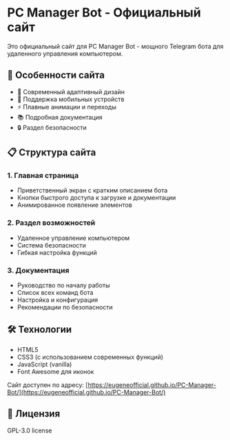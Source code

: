 # PC Manager Bot - Официальный сайт

Это официальный сайт для PC Manager Bot - мощного Telegram бота для удаленного управления компьютером.

## 🌟 Особенности сайта

- 🎨 Современный адаптивный дизайн
- 📱 Поддержка мобильных устройств
- ⚡ Плавные анимации и переходы
- 📚 Подробная документация
- 🔒 Раздел безопасности

## 📋 Структура сайта

### 1. Главная страница
- Приветственный экран с кратким описанием бота
- Кнопки быстрого доступа к загрузке и документации
- Анимированное появление элементов

### 2. Раздел возможностей
- Удаленное управление компьютером
- Система безопасности
- Гибкая настройка функций

### 3. Документация
- Руководство по началу работы
- Список всех команд бота
- Настройка и конфигурация
- Рекомендации по безопасности

## 🛠 Технологии

- HTML5
- CSS3 (с использованием современных функций)
- JavaScript (vanilla)
- Font Awesome для иконок

Сайт доступен по адресу: [https://eugeneofficial.github.io/PC-Manager-Bot/](https://eugeneofficial.github.io/PC-Manager-Bot/)

## 📝 Лицензия

GPL-3.0 license
